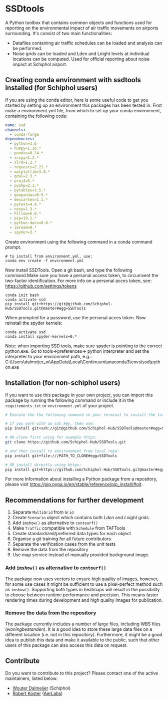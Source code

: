 # SSDtools

A Python toolbox that contains common objects and functions used for reporting on the environmental impact of air traffic movements on airports surrounding. It's consist of two main functionalities:
- Datafiles containing air traffic schedules can be loaded and analysis can be performed.
- Noise grids can be loaded and Lden and Lnight levels at individual locations can be computed. Used for official reporting about noise impact at Schiphol airport. 

## Creating conda environment with ssdtools installed (for Schiphol users)
If you are using the conda editor, here is some useful code to get you started by setting up an environment this packages has been tested in. First make a environment.yml file, from which to set up your conda environment, containing the following code:
```yaml
name: ssd
channels:
  - conda-forge
dependencies:
  - python=3.6
  - numpy=1.16.*
  - pandas=0.24.*
  - scipy=1.2.*
  - xlrd=1.2.*
  - requests=2.21.*
  - matplotlib=3.0.*
  - gdal=2.3.*
  - proj4=5.*
  - pyshp=2.1.*
  - pytables=3.5.*
  - geopandas=0.5.*
  - descartes=1.1.*
  - pytest=4.4.*
  - nose=1.3.*
  - Pillow=6.0.*
  - pip=19.1.*
  - python-docx=0.8.*
  - imread=0.*
  - spyder=3.*

```
Create environment using the following command in a conda command prompt.
```conda prompt
# to install from environment.yml, use:
conda env create -f environment.yml

```
Now install SSDTools. Open a git bash, and type the following command.Make sure you have a personal access token, to circumvent the two-factor identification. For more info on a personal acces token, see: https://github.com/settings/tokens 

```git bash
conda init bash
conda activate ssd
pip install git+https://git@github.com/Schiphol-Hub/SSDTools.git@master#egg=SSDTools

```
When prompted for a password, use the personal acces token. Now reinstall the spyder kernels:

```conda prompt
conda activate ssd
conda install spyder-kernels=0.*
```

Note: when importing SSD tools, make sure spyder is pointing to the correct python.exe. Go to tools->preferences-> python interpreter and set the interpreter to your environment path, e.g.:
C:\Users\dalmeijer_w\AppData\Local\Continuum\anaconda3\envs\ssd\python.exe

## Installation (for non-schiphol users)

If you want to use this package in your own project, you can import this package by running the following command or include it in the `requirements.txt` or `environment.yml` of your project.

```bash
# Execute the the following command in your terminal to install the latest version of SSDtools. 

# If you work with an ssh key, then use:
pip install git+ssh://git@github.com/Schiphol-Hub/SSDTools@master#egg=SSDTools

# OR clone first using for example https:
git clone https://github.com/Schiphol-Hub/SSDTools.git

# and then install to environement from local repo:
pip install git+file:///PATH_TO_CLONE#egg=SSDTools

# OR install directly using hhtps:
pip install git+https://github.com/Schiphol-Hub/SSDTools.git@master#egg=SSDTools

```

For more information about installing a Python package from a repository, please visit https://pip.pypa.io/en/stable/reference/pip_install/#git.

## Recommendations for further development

1. Separate `MultiGrid` from `Grid`
1. Create `Scenario` object which contains both _Lden_ and _Lnight_ grids
1. Add `imshow()` as alternative to `contourf()`
1. Make `Traffic` compatible with `Schedule` from TAFTools
1. Create standardized/preferred data types for each object
1. Organise a git training for all future contributors
1. Separate the verification cases from the unit tests
1. Remove the data from the repository
1. Use map service instead of manually provided background image.

### Add `imshow()` as alternative to `contourf()`
The package now uses vectors to ensure high quality of images, however, for some use cases it might be sufficient to use a pixel-perfect method such as `imshow()`. Supporting both types in heatmaps will result in the possibility to choose between runtime performance and precision. This means faster rendering times during development and high quality images for publication. 

### Remove the data from the repository
The package currently includes a number of large files, including WBS files (_woningbestanden_). It is a good idea to store these large data files on a different location (i.e. not in this repository). Furthermore, it might be a good idea to publish this data and make it available to the public, such that other users of this package can also access this data on request.  

## Contribute

Do you want to contribute to this project? Please contact one of the active maintainers, listed below:

- [Wouter Dalmeijer](mailto://Wouter.Dalmeijer@schiphol.nl) (Schiphol)
- [Robert Koster](mailto://robert@aerlabs.com) ([AerLabs](https://aerlabs.com))
